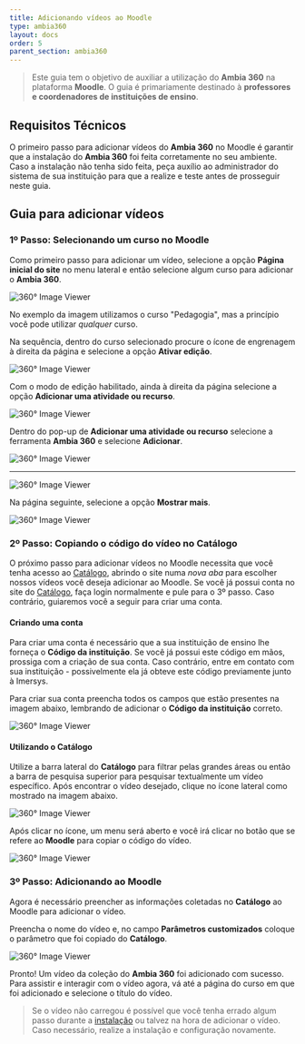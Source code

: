 ```yaml
---
title: Adicionando vídeos ao Moodle
type: ambia360
layout: docs
order: 5
parent_section: ambia360
---
```


> Este guia tem o objetivo de auxiliar a utilização do **Ambia 360** na plataforma **Moodle**. O guia é primariamente destinado à **professores e coordenadores de instituições de ensino**.

## Requisitos Técnicos

O primeiro passo para adicionar vídeos do **Ambia 360** no Moodle é garantir que a instalação do **Ambia 360** foi feita corretamente no seu ambiente. Caso a instalação não tenha sido feita, peça auxílio ao administrador do sistema de sua instituição para que a realize e teste antes de prosseguir neste guia.


## Guia para adicionar vídeos

### 1º Passo: Selecionando um curso no Moodle

Como primeiro passo para adicionar um vídeo, selecione a opção **Página inicial do site** no menu lateral e então selecione algum curso para adicionar o **Ambia 360**.

![360&deg; Image Viewer](../images/moodle/Moodle-SS5.png)

No exemplo da imagem utilizamos o curso "Pedagogia", mas a princípio você pode utilizar *qualquer* curso.

Na sequência, dentro do curso selecionado procure o ícone de engrenagem à direita da página e selecione a opção **Ativar edição**.

![360&deg; Image Viewer](../images/moodle/Moodle-SS6.png)

Com o modo de edição habilitado, ainda à direita da página selecione a opção **Adicionar uma atividade ou recurso**.

![360&deg; Image Viewer](../images/moodle/Moodle-SS7.png)

Dentro do pop-up de **Adicionar uma atividade ou recurso** selecione a ferramenta **Ambia 360** e selecione **Adicionar**.

![360&deg; Image Viewer](../images/moodle/Moodle-SS8.png)

-----------------------------------

![360&deg; Image Viewer](../images/moodle/Moodle-SS9.png)

Na página seguinte, selecione a opção **Mostrar mais**.

![360&deg; Image Viewer](../images/moodle/Moodle-SS10.png)

### 2º Passo: Copiando o código do vídeo no Catálogo

O próximo passo para adicionar vídeos no Moodle necessita que você tenha acesso ao [Catálogo](https://catalogo.imersys.com/), abrindo o site numa *nova aba* para escolher nossos vídeos você deseja adicionar ao Moodle. Se você já possui conta no site  do [Catálogo](https://catalogo.imersys.com/), faça login normalmente e pule para o 3º passo. Caso contrário, guiaremos você a seguir para criar uma conta.

#### Criando uma conta

Para criar uma conta é necessário que a sua instituição  de ensino lhe forneça o **Código da instituição**. Se você já possui este código em mãos, prossiga com a criação de sua conta. Caso contrário, entre em contato com sua instituição - possivelmente ela já obteve este código previamente junto à Imersys.

Para criar sua conta preencha todos os campos que estão presentes na imagem abaixo, lembrando de adicionar o **Código da instituição** correto.

![360&deg; Image Viewer](../images/catalogo/Catalogo-SS1.png)

#### Utilizando o Catálogo

Utilize a barra lateral do **Catálogo** para filtrar pelas grandes áreas ou então a barra de pesquisa superior para pesquisar textualmente um vídeo específico. Após encontrar o vídeo desejado, clique no ícone lateral como mostrado na imagem abaixo.

![360&deg; Image Viewer](../images/catalogo/Catalogo-SS2.png)

Após clicar no ícone, um menu será aberto e você irá clicar no botão que se refere ao **Moodle** para copiar o código do vídeo.

![360&deg; Image Viewer](../images/catalogo/Catalogo-SS3.png)

### 3º Passo: Adicionando ao Moodle

Agora é necessário preencher as informações coletadas no **Catálogo** ao Moodle para adicionar o vídeo.

Preencha o nome do vídeo e, no campo **Parâmetros customizados** coloque o parâmetro que foi copiado do **Catálogo**.

![360&deg; Image Viewer](../images/moodle/Moodle-SS11.png)

Pronto! Um vídeo da coleção do **Ambia 360** foi adicionado com sucesso. Para assistir e interagir com o vídeo agora, vá até a página do curso em que foi adicionado e selecione o título do vídeo.

>Se o vídeo não carregou é possível que você tenha errado algum passo durante a [instalação](#guia-de-instalacao) ou talvez na hora de adicionar o vídeo. Caso necessário, realize a instalação e configuração novamente.
